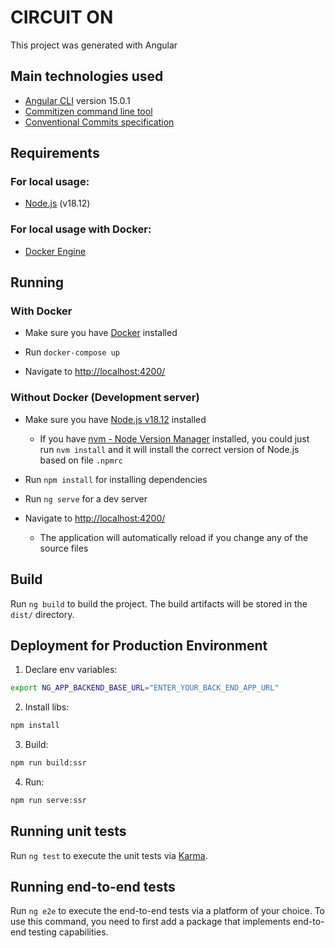 # CIRCUIT ON

This project was generated with Angular

## Main technologies used

- [Angular CLI](https://github.com/angular/angular-cli) version 15.0.1
- [Commitizen command line tool](https://github.com/commitizen/cz-cli)
- [Conventional Commits specification](https://www.conventionalcommits.org/en/v1.0.0/)

## Requirements

### For local usage:

- [Node.js](https://nodejs.org) (v18.12)

### For local usage with Docker:

- [Docker Engine](https://docs.docker.com/install)

## Running

### With Docker

- Make sure you have [Docker](https://docs.docker.com/get-docker) installed

- Run `docker-compose up`

- Navigate to [http://localhost:4200/](http://localhost:4200/)

### Without Docker (Development server)

- Make sure you have [Node.js v18.12](https://nodejs.org/en/download/) installed
  - If you have [nvm - Node Version Manager](https://github.com/nvm-sh/nvm) installed, you could just run `nvm install` and it will install the correct version of Node.js based on file `.npmrc`

- Run `npm install` for installing dependencies

- Run `ng serve` for a dev server

- Navigate to [http://localhost:4200/](http://localhost:4200/)
  - The application will automatically reload if you change any of the source files

## Build

Run `ng build` to build the project. The build artifacts will be stored in the `dist/` directory.

## Deployment for Production Environment

1) Declare env variables:
````bash
export NG_APP_BACKEND_BASE_URL="ENTER_YOUR_BACK_END_APP_URL"
````

2) Install libs:
````bash
npm install
````

3) Build:
````bash
npm run build:ssr
````

4) Run:
````bash
npm run serve:ssr
````

## Running unit tests

Run `ng test` to execute the unit tests via [Karma](https://karma-runner.github.io).

## Running end-to-end tests

Run `ng e2e` to execute the end-to-end tests via a platform of your choice. To use this command, you need to first add a package that implements end-to-end testing capabilities.
